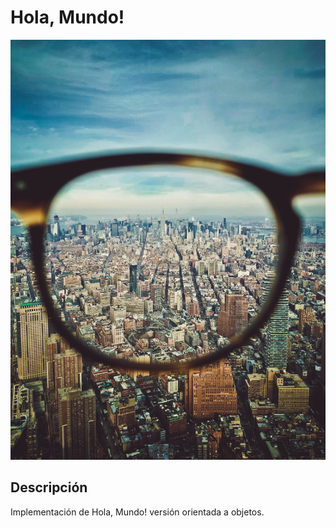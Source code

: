# Hola, Mundo!

<img src="img/hola.jpg" width="700">

## Descripción

Implementación de Hola, Mundo! versión orientada a objetos.